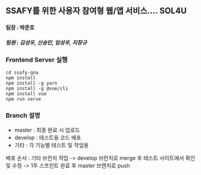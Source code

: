 ## SSAFY를 위한 사용자 참여형 웹/앱 서비스.... SOL4U

#### 팀장 : **박**준호

##### 팀원 : 김성우, 신승민, 임성우, 지창규

### Frontend Server 실행

```
cd ssafy-qna
npm install
npm install -g yarn
npm install -g @vue/cli
npm install vue
npm run serve
```

### Branch 설명

-   master : 최종 완료 시 업로드
-   develop : 테스트용 코드 배포
-   기타 : 각 기능별 테스트 및 작업용

배포 순서 : 기타 브런치 작업 -> develop 브런치로 merge 후 테스트 사이트에서 확인 및 수정 -> 1주 스프린트 완료 후 master 브랜치로 push
